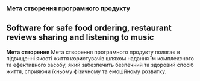 ### Мета створення програмного продукту
## Software for safe food ordering, restaurant reviews sharing and listening to music

**Мета створення** Мета створення програмного продукту полягає в підвищенні якості життя користувачів шляхом надання їм комплексного та ефективного засобу, який забезпечить безпечний та здоровий спосіб життя, сприяючи їхньому фізичному та емоційному розвитку.





